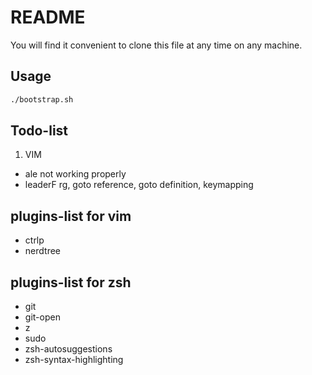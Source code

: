 # README
You will find it convenient to clone this file at any time on any machine.


## Usage
``` bash
./bootstrap.sh
```
## Todo-list
1. VIM
- ale not working properly
- leaderF rg, goto reference, goto definition, keymapping


## plugins-list for vim
- ctrlp
- nerdtree

## plugins-list for zsh
- git 
- git-open
- z 
- sudo
- zsh-autosuggestions
- zsh-syntax-highlighting
